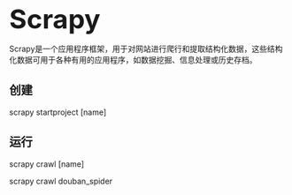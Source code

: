 <font size=15>**Scrapy**</font>

​	Scrapy是一个应用程序框架，用于对网站进行爬行和提取结构化数据，这些结构化数据可用于各种有用的应用程序，如数据挖掘、信息处理或历史存档。



## 创建

scrapy startproject [name]



## 运行

scrapy crawl [name]

scrapy crawl douban_spider